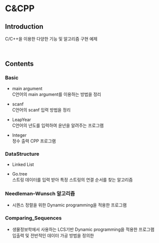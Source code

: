 # C&CPP

## Introduction
C/C++을 이용한 다양한 기능 및 알고리즘 구현 예제

<br>

## Contents

### Basic <br>
   * main argument <br>
    C언어의 main argument를 이용하는 방법을 정리
    
   * scanf <br>
    C언어의 scanf 입력 방법을 정리
    
   * LeapYear <br>
    C언어의 년도를 입력하여 윤년을 알려주는 프로그램 
    
   * Integer <br>
    정수 출력 CPP 프로그램

### DataStructure <br>
   * Linked List 
    
   * Go.tree <br>
    스트링 데이터를 입력 받아 특정 스트링의 연결 순서를 찾는 알고리즘

### Needleman–Wunsch 알고리즘 <br>
   * 시퀀스 정렬을 위한 Dynamic programming을 적용한 프로그램

### Comparing_Sequences <br>
   * 생물정보학에서 사용하는 LCS기반 Dynamic programming을 적용한 프로그램<br>
입출력 및 전반적인 데이터 가공 방법을 정의한 

    


